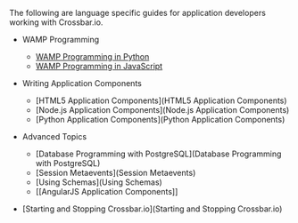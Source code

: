 The following are language specific guides for application developers working with Crossbar.io.

* WAMP Programming
  - [WAMP Programming in Python](http://autobahn.ws/python/wamp/programming.html)
  - [WAMP Programming in JavaScript](http://autobahn.ws/js/programming.html)

* Writing Application Components
  - [HTML5 Application Components](HTML5 Application Components)
  - [Node.js Application Components](Node.js Application Components)
  - [Python Application Components](Python Application Components)
  
* Advanced Topics
  - [Database Programming with PostgreSQL](Database Programming with PostgreSQL)
  - [Session Metaevents](Session Metaevents)
  - [Using Schemas](Using Schemas)
  - [[AngularJS Application Components]]

* [Starting and Stopping Crossbar.io](Starting and Stopping Crossbar.io)